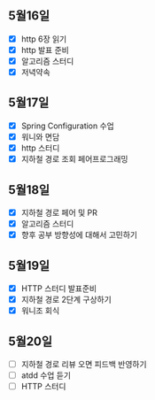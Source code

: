 ## 5월16일

- [x] http 6장 읽기
- [x] http 발표 준비
- [x] 알고리즘 스터디
- [x] 저녁약속

## 5월17일

- [x] Spring Configuration 수업
- [x] 워니와 면담
- [x] http 스터디
- [x] 지하철 경로 조회 페어프로그래밍

## 5월18일

- [x] 지하철 경로 페어 및 PR
- [x] 알고리즘 스터디
- [x] 향후 공부 방향성에 대해서 고민하기

## 5월19일

- [x] HTTP 스터디 발표준비
- [x] 지하철 경로 2단계 구상하기
- [x] 워니조 회식

## 5월20일

- [ ] 지하철 경로 리뷰 오면 피드백 반영하기
- [ ] atdd 수업 듣기
- [ ] HTTP 스터디
